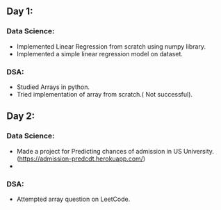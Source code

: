 
## Day 1:  
### Data Science:
- Implemented Linear Regression from scratch using numpy library.
- Implemented a simple linear regression model on dataset.
      
### DSA:  
- Studied Arrays in python.
- Tried implementation of array from scratch.( Not successful).

## Day 2:  
### Data Science:  
- Made a project for Predicting chances of admission in US University.(https://admission-predcdt.herokuapp.com/)
- 
### DSA:  
- Attempted array question on LeetCode.

